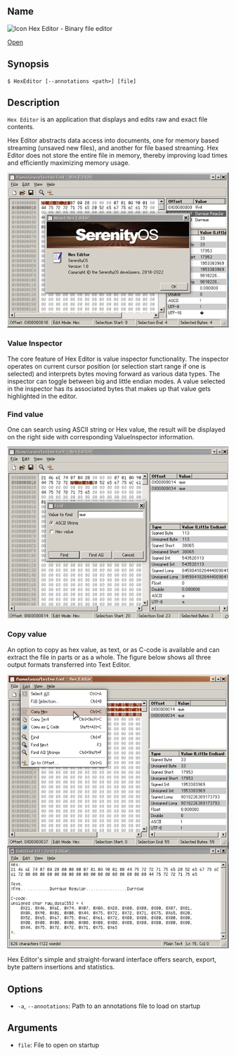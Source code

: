## Name

![Icon](/res/icons/16x16/hex.png) Hex Editor - Binary file editor

[Open](file:///bin/HexEditor)

## Synopsis

```**sh
$ HexEditor [--annotations <path>] [file]
```

## Description

`Hex Editor` is an application that displays and edits raw and exact file contents.

Hex Editor abstracts data access into documents, one for memory based streaming (unsaved new files), and another for file based streaming. Hex Editor does not store the entire file in memory, thereby improving load times and efficiently maximizing memory usage.

![](HexEditor.png)

### Value Inspector

The core feature of Hex Editor is value inspector functionality. The inspector operates on current cursor position (or selection start range if one is selected) and interprets bytes moving forward as various data types. The inspector can toggle between big and little endian modes. A value selected in the inspector has its associated bytes that makes up that value gets highlighted in the editor.

### Find value
One can search using ASCII string or Hex value, the result will be displayed on the right side with corresponding ValueInspector information.

![](HexEditor_Find_Value.png)

### Copy value
An option to copy as hex value, as text, or as C-code is available and can extract the file in parts or as a whole. The figure below shows all three output formats transferred into Text Editor.


![](HexEditor_Copy_Hex_Text_C_Code.png)

Hex Editor's simple and straight-forward interface offers search, export, byte pattern insertions and statistics. 

## Options

* `-a`, `--annotations`: Path to an annotations file to load on startup

## Arguments

* `file`: File to open on startup 
